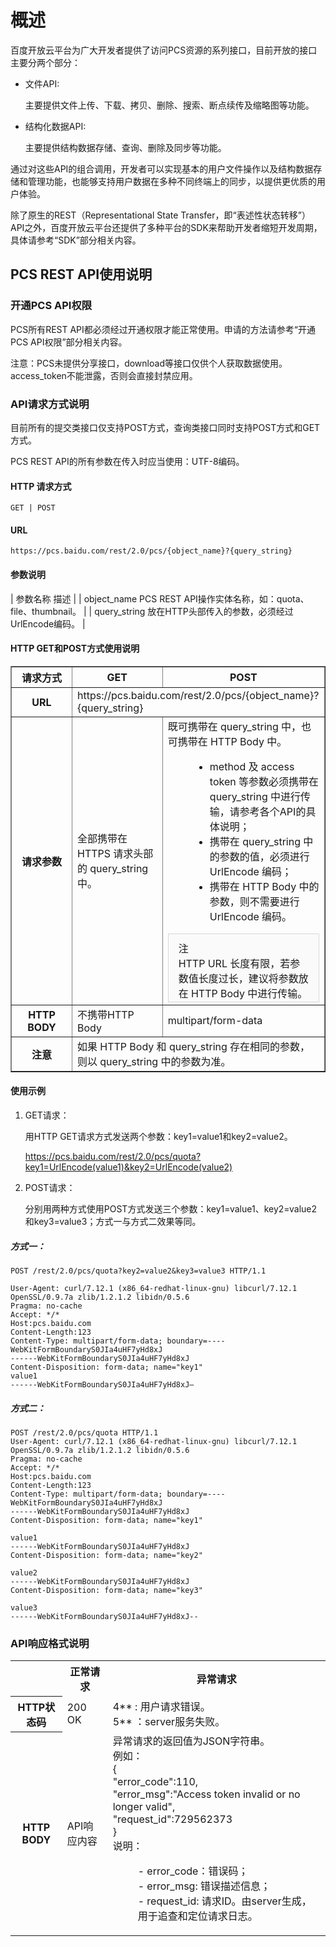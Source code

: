 # 概述

百度开放云平台为广大开发者提供了访问PCS资源的系列接口，目前开放的接口主要分两个部分：

* 文件API:

    主要提供文件上传、下载、拷贝、删除、搜索、断点续传及缩略图等功能。

* 结构化数据API:

    主要提供结构数据存储、查询、删除及同步等功能。

通过对这些API的组合调用，开发者可以实现基本的用户文件操作以及结构数据存储和管理功能，也能够支持用户数据在多种不同终端上的同步，以提供更优质的用户体验。

除了原生的REST（Representational State Transfer，即“表述性状态转移”） API之外，百度开放云平台还提供了多种平台的SDK来帮助开发者缩短开发周期，具体请参考“SDK”部分相关内容。

## PCS REST API使用说明

### 开通PCS API权限

PCS所有REST API都必须经过开通权限才能正常使用。申请的方法请参考“开通PCS API权限”部分相关内容。

注意：PCS未提供分享接口，download等接口仅供个人获取数据使用。 access_token不能泄露，否则会直接封禁应用。

### API请求方式说明

目前所有的提交类接口仅支持POST方式，查询类接口同时支持POST方式和GET方式。

PCS REST API的所有参数在传入时应当使用：UTF-8编码。

#### HTTP 请求方式

    GET | POST

#### URL

    https://pcs.baidu.com/rest/2.0/pcs/{object_name}?{query_string}

#### 参数说明

| 参数名称	描述 |
| object_name	PCS REST API操作实体名称，如：quota、file、thumbnail。 |
| query_string	放在HTTP头部传入的参数，必须经过UrlEncode编码。 |

#### HTTP GET和POST方式使用说明

<table width="600" border="1" cellpadding="1" cellspacing="1">
    <tbody>
        <tr>
            <th scope="row" width="80">请求方式
            </th>
            <th scope="col">GET
            </th>
            <th scope="col">POST
            </th>
        </tr>
        <tr>
            <th scope="row">URL
            </th>
            <td colspan="2">https://pcs.baidu.com/rest/2.0/pcs/{object_name}?{query_string}
            </td>
        </tr>
        <tr>
            <th scope="row">请求参数
            </th>
            <td> 全部携带在 HTTPS 请求头部的 query_string 中。
            </td>
            <td> 既可携带在 query_string 中，也可携带在 HTTP Body 中。
                <dl>
                    <dd>
                        <ul>
                            <li> method 及 access token 等参数必须携带在 query_string 中进行传输，请参考各个API的具体说明；
                            </li>
                            <li> 携带在 query_string 中的参数的值，必须进行 UrlEncode 编码；
                            </li>
                            <li> 携带在 HTTP Body 中的参数，则不需要进行 UrlEncode 编码。
                            </li>
                        </ul>
                    </dd>
                </dl>
                <div style="border:solid 1px #d7d7d7;padding:10px 16px 2px 16px; background-color:#fbfafb;">
                    <div>注</div>
                    HTTP URL 长度有限，若参数值长度过长，建议将参数放在 HTTP Body 中进行传输。</div>
            </td>
        </tr>
        <tr>
            <th scope="row"> HTTP BODY
            </th>
            <td> 不携带HTTP Body
            </td>
            <td> multipart/form-data
            </td>
        </tr>
        <tr>
            <th scope="row">注意
            </th>
            <td colspan="2">如果 HTTP Body 和 query_string 存在相同的参数，则以 query_string 中的参数为准。
            </td>
        </tr>
    </tbody>
</table>

#### 使用示例

1. GET请求：

    用HTTP GET请求方式发送两个参数：key1=value1和key2=value2。

    https://pcs.baidu.com/rest/2.0/pcs/quota?key1=UrlEncode(value1)&key2=UrlEncode(value2)

2. POST请求：

    分别用两种方式使用POST方式发送三个参数：key1=value1、key2=value2和key3=value3；方式一与方式二效果等同。

##### 方式一：

    POST /rest/2.0/pcs/quota?key2=value2&key3=value3 HTTP/1.1

    User-Agent: curl/7.12.1 (x86_64-redhat-linux-gnu) libcurl/7.12.1 OpenSSL/0.9.7a zlib/1.2.1.2 libidn/0.5.6
    Pragma: no-cache
    Accept: */*
    Host:pcs.baidu.com
    Content-Length:123
    Content-Type: multipart/form-data; boundary=----WebKitFormBoundaryS0JIa4uHF7yHd8xJ
    ------WebKitFormBoundaryS0JIa4uHF7yHd8xJ
    Content-Disposition: form-data; name="key1"
    value1
    ------WebKitFormBoundaryS0JIa4uHF7yHd8xJ—

##### 方式二：

    POST /rest/2.0/pcs/quota HTTP/1.1
    User-Agent: curl/7.12.1 (x86_64-redhat-linux-gnu) libcurl/7.12.1 OpenSSL/0.9.7a zlib/1.2.1.2 libidn/0.5.6
    Pragma: no-cache
    Accept: */*
    Host:pcs.baidu.com
    Content-Length:123
    Content-Type: multipart/form-data; boundary=----WebKitFormBoundaryS0JIa4uHF7yHd8xJ
    ------WebKitFormBoundaryS0JIa4uHF7yHd8xJ
    Content-Disposition: form-data; name="key1"

    value1
    ------WebKitFormBoundaryS0JIa4uHF7yHd8xJ
    Content-Disposition: form-data; name="key2"

    value2
    ------WebKitFormBoundaryS0JIa4uHF7yHd8xJ
    Content-Disposition: form-data; name="key3"

    value3
    ------WebKitFormBoundaryS0JIa4uHF7yHd8xJ--

### API响应格式说明

<table>
    <tbody>
        <tr>
            <th scope="col">
            </th>
            <th scope="col">正常请求
            </th>
            <th scope="col">异常请求
            </th>
        </tr>
        <tr>
            <th scope="row">HTTP状态码
            </th>
            <td> 200 OK
            </td>
            <td> 4**&nbsp;: 用户请求错误。<br>5** ：server服务失败。
            </td>
        </tr>
        <tr>
            <th scope="row">HTTP BODY
            </th>
            <td> API响应内容
            </td>
            <td> 异常请求的返回值为JSON字符串。<br>例如：<br>{<br>"error_code":110,<br>"error_msg":"Access token invalid or no longer valid",<br>"request_id":729562373<br>}<br>说明：<br>
                <dl>
                    <dd>- error_code：错误码；<br>
                    </dd>
                    <dd>- error_msg: 错误描述信息；<br>
                    </dd>
                    <dd>- request_id: 请求ID。由server生成，用于追查和定位请求日志。<br>
                    </dd>
                </dl>
            </td>
        </tr>
    </tbody>
</table>
